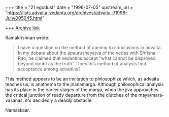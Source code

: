 +++
title = "21 egodust"
date = "1996-07-05"
upstream_url = "https://lists.advaita-vedanta.org/archives/advaita-l/1996-July/005045.html"

+++
[Archive link](https://lists.advaita-vedanta.org/archives/advaita-l/1996-July/005045.html)

Ramakrishnan wrote:
>
> I have a question on the method of coming to conclusions in advaita. In my
> debate about the apaurusheyatva of the vedas with Shrisha Rao, he claimed that
> vedantins accept "what cannot be disproved beyond doubt as the truth". Does
> this method of analysis find acceptance among advaitins?
>

This method appears to be an invitation to philosophize which, as advaita
teaches us, is anathema to the jnanamarga.  Although philosophical analysis
has its place in the earlier stages of the marga, when the jiva approaches
the critical junction of ready departure from the clutches of the maya/mara-
vasanas, it's decidedly a deadly obstacle.

Namaskaar.

